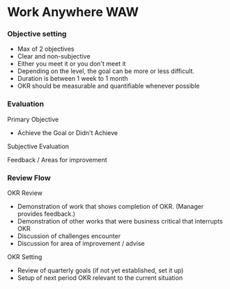 # Work Anywhere WAW

### Objective setting

- Max of 2 objectives
- Clear and non-subjective
- Either you meet it or you don't meet it
- Depending on the level, the goal can be more or less difficult.
- Duration is between 1 week to 1 month
- OKR should be measurable and quantifiable whenever possible

### Evaluation

Primary Objective

- Achieve the Goal or Didn't Achieve

Subjective Evaluation

Feedback / Areas for improvement

### Review Flow

OKR Review

- Demonstration of work that shows completion of OKR. (Manager provides feedback.)
- Demonstration of other works that were business critical that interrupts OKR
- Discussion of challenges encounter
- Discussion for area of improvement / advise

OKR Setting

- Review of quarterly goals (if not yet established, set it up)
- Setup of next period OKR relevant to the current situation
